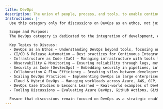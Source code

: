 ```yaml
---
title: DevOps
description: The union of people, process, and tools, to enable continuous delivery of value to the end users.
Instructions: |-
  Use this category only for discussions on DevOps as an ethos, not just a toolchain or job title.

  Scope and Purpose:
  The DevOps category is dedicated to the integration of development, operations, and business functions to drive continuous value delivery. It emphasises automation, collaboration, and feedback loops as essential components of high-performing organisations. Discussions should focus on how DevOps enables agility, reliability, and innovation at scale.

  Key Topics to Discuss:
  - DevOps as an Ethos – Understanding DevOps beyond tools, focusing on culture and collaboration.
  - CI/CD & Release Automation – Best practices for Continuous Integration, Continuous Delivery, and Continuous Deployment.
  - Infrastructure as Code (IaC) – Managing infrastructure with tools like Terraform, Bicep, Ansible, and Pulumi.
  - Observability & Monitoring – Ensuring reliability through logs, metrics, tracing, and alerting.
  - Security as Code (DevSecOps) – Embedding security in pipelines, infrastructure, and deployment workflows.
  - Collaboration & Flow Efficiency – Breaking silos between developers, ops, security, and business teams.
  - Scaling DevOps Practices – Implementing DevOps in large enterprises, regulated industries, and complex environments.
  - Cloud & Hybrid DevOps – Managing workloads across Azure, AWS, GCP, and on-premises.
  - DevOps Case Studies & Lessons Learned – Real-world examples of DevOps transformations, success stories, and failures.
  - Tooling Discussions – Evaluating Azure DevOps, GitHub Actions, GitLab CI/CD, Jenkins, ArgoCD, and other DevOps platforms.

  Ensure that discussions remain focused on DevOps as a strategic enabler of agility, quality, and resilience, rather than just technical implementations.
---
```


